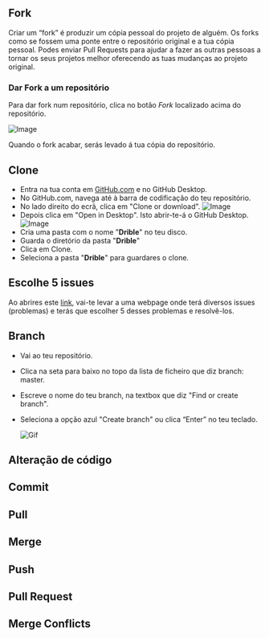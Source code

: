 ## Fork

Criar um “fork” é produzir um cópia pessoal do projeto de alguém. Os forks como se fossem uma ponte entre o repositório original e a tua cópia pessoal. Podes enviar Pull Requests para ajudar a fazer as outras pessoas a tornar os seus projetos melhor oferecendo as tuas mudanças ao projeto original.

### Dar Fork a um repositório

Para dar fork num repositório, clica no botão _Fork_ localizado acima do repositório.

 ![Image](/sys-config/images/fork_forkbutton.png)

 Quando o fork acabar, serás levado á tua cópia do repositório.

## Clone

- Entra na tua conta em [GitHub.com](https://github.com/) e no GitHub Desktop.
- No GitHub.com, navega até à barra de codificação do teu repositório.
- No lado direito do ecrã, clica em "Clone or download".
  ![Image](/sys-config/images/clone_clonebutton.PNG)
- Depois clica em "Open in Desktop". Isto abrir-te-á o GitHub Desktop.
  ![Image](/sys-config/images/clone_opendesktop.PNG)
- Cria uma pasta com o nome "**Drible**" no teu disco.
- Guarda o diretório da pasta "**Drible**"
- Clica em Clone.
- Seleciona a pasta "**Drible**" para guardares o clone.

## Escolhe 5 issues

Ao abrires este [link](https://github.com/popperz0r/drible/issues), vai-te levar a uma webpage onde terá diversos issues (problemas) e terás que escolher 5 desses problemas e resolvê-los.

## Branch

- Vai ao teu repositório.
- Clica na seta para baixo no topo da lista de ficheiro que diz branch: master.
- Escreve o nome do teu branch, na textbox que diz "Find or create branch".
- Seleciona a opção azul "Create branch" ou clica “Enter” no teu teclado.

  ![Gif](/sys-config/images/readme-edits.gif)

## Alteração de código

## Commit

## Pull

## Merge

## Push

## Pull Request

## Merge Conflicts
